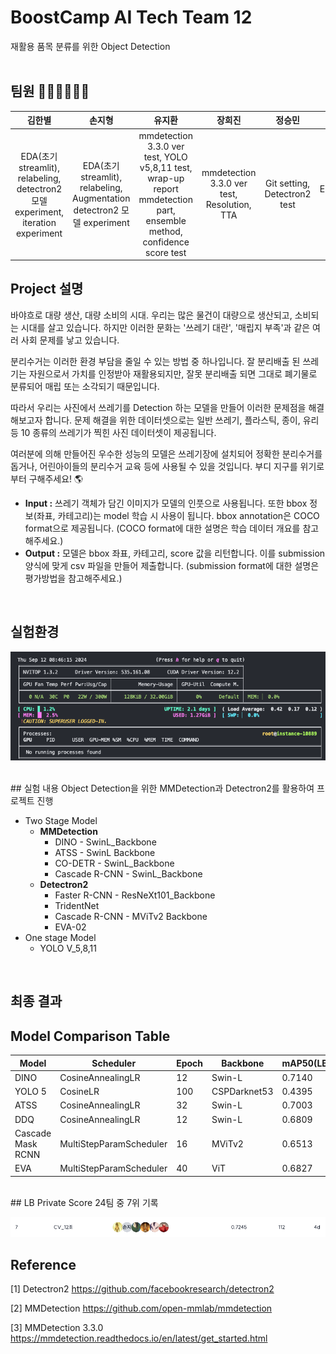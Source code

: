 # BoostCamp AI Tech Team 12 
재활용 품목 분류를 위한 Object Detection
<br/><br/>
## 팀원 👩🏻‍💻👨🏻‍💻
| 김한별 | 손지형 | 유지환 | 장희진 | 정승민 | 조현준 |
| :---: | :---: | :---: | :---: | :---: | :---: |
| EDA(초기 streamlit), relabeling, detectron2 모델 experiment, iteration experiment | EDA(초기 streamlit), relabeling, Augmentation detectron2 모델 experiment | mmdetection 3.3.0 ver test, YOLO v5,8,11 test, wrap-up report mmdetection part, ensemble method, confidence score test | mmdetection 3.3.0 ver test, Resolution, TTA | Git setting, Detectron2 test | EDA(streamlit), ensemble |


## Project 설명
바야흐로 대량 생산, 대량 소비의 시대. 우리는 많은 물건이 대량으로 생산되고, 소비되는 시대를 살고 있습니다. 하지만 이러한 문화는 '쓰레기 대란', '매립지 부족'과 같은 여러 사회 문제를 낳고 있습니다.

분리수거는 이러한 환경 부담을 줄일 수 있는 방법 중 하나입니다. 잘 분리배출 된 쓰레기는 자원으로서 가치를 인정받아 재활용되지만, 잘못 분리배출 되면 그대로 폐기물로 분류되어 매립 또는 소각되기 때문입니다.

따라서 우리는 사진에서 쓰레기를 Detection 하는 모델을 만들어 이러한 문제점을 해결해보고자 합니다. 문제 해결을 위한 데이터셋으로는 일반 쓰레기, 플라스틱, 종이, 유리 등 10 종류의 쓰레기가 찍힌 사진 데이터셋이 제공됩니다.

여러분에 의해 만들어진 우수한 성능의 모델은 쓰레기장에 설치되어 정확한 분리수거를 돕거나, 어린아이들의 분리수거 교육 등에 사용될 수 있을 것입니다. 부디 지구를 위기로부터 구해주세요! 🌎

- **Input :** 쓰레기 객체가 담긴 이미지가 모델의 인풋으로 사용됩니다. 또한 bbox 정보(좌표, 카테고리)는 model 학습 시 사용이 됩니다. bbox annotation은 COCO format으로 제공됩니다. (COCO format에 대한 설명은 학습 데이터 개요를 참고해주세요.)
- **Output :** 모델은 bbox 좌표, 카테고리, score 값을 리턴합니다. 이를 submission 양식에 맞게 csv 파일을 만들어 제출합니다. (submission format에 대한 설명은 평가방법을 참고해주세요.)
<br/>

## 실험환경
![alt text](image-2.png)

<br/>
## 실험 내용 
Object Detection을 위한 MMDetection과 Detectron2를 활용하여 프로젝트 진행

- Two Stage Model
    - **MMDetection**
        - DINO - SwinL_Backbone
        - ATSS - SwinL Backbone
        - CO-DETR - SwinL_Backbone
        - Cascade R-CNN - SwinL_Backbone
    - **Detectron2**
        - Faster R-CNN - ResNeXt101_Backbone
        - TridentNet
        - Cascade R-CNN - MViTv2 Backbone
        - EVA-02
- One stage Model
    - YOLO V_5,8,11

<br/>

## 최종 결과
## Model Comparison Table

| Model              | Scheduler                 | Epoch | Backbone      | mAP50(LB_public) | mAP50(LB_private) |
|--------------------|--------------------------|-------|---------------|------------------|-------------------|
| DINO               | CosineAnnealingLR        | 12    | Swin-L        | 0.7140           | 0.7010            |
| YOLO 5             | CosineLR                 | 100   | CSPDarknet53  | 0.4395           | 0.4197            |
| ATSS               | CosineAnnealingLR        | 32    | Swin-L        | 0.7003           | 0.6928            |
| DDQ                | CosineAnnealingLR        | 12    | Swin-L        | 0.6809           | 0.6744            |
| Cascade Mask RCNN  | MultiStepParamScheduler  | 16    | MViTv2        | 0.6513           | 0.6372            |
| EVA                | MultiStepParamScheduler  | 40    | ViT           | 0.6827           | 0.6700            |

<br/>
## LB Private Score
24팀 중 7위 기록

![alt text](image-3.png)
<br/>
## Reference 
[1] Detectron2 https://github.com/facebookresearch/detectron2

[2] MMDetection https://github.com/open-mmlab/mmdetection

[3] MMDetection 3.3.0 https://mmdetection.readthedocs.io/en/latest/get_started.html

